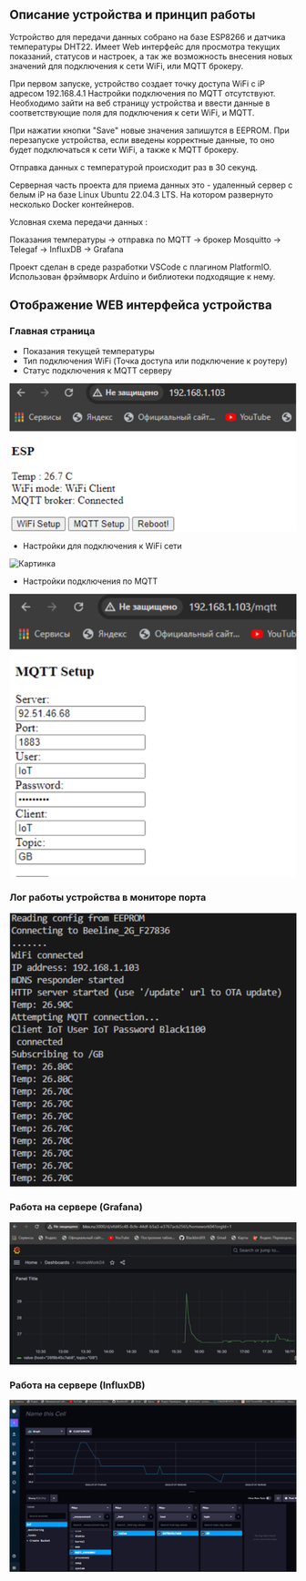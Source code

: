 ## Описание устройства и принцип работы

Устройство для передачи данных собрано на базе ESP8266 и датчика температуры DHT22. Имеет Web интерфейс для просмотра текущих показаний, статусов и настроек, а так же возможность внесения новых значений для подключения к сети WiFi, или MQTT брокеру.

При первом запуске, устройство создает точку доступа WiFi с iP адресом 192.168.4.1 Настройки подключения по MQTT отсутствуют. Необходимо зайти на веб страницу устройства и ввести данные в соответствующие поля для подключения к сети WiFi, и MQTT.

При нажатии кнопки "Save" новые значения запишутся в EEPROM. При перезапуске устройства, если введены корректные данные, то оно будет подключаться к сети WiFi, а также к MQTT брокеру.

Отправка данных с температурой происходит раз в 30 секунд.

Серверная часть проекта для приема данных это - удаленный сервер с белым iP на базе Linux Ubuntu 22.04.3 LTS. На котором развернуто несколько Docker контейнеров.

Условная схема передачи данных :

Показания температуры -> отправка по MQTT -> брокер Mosquitto -> Telegaf -> InfluxDB -> Grafana

Проект сделан в среде разработки VSCode c плагином PlatformIO.
Использован фрэймворк Arduino и библиотеки подходящие к нему.

## Отображение WEB интерфейса устройства

### Главная страница
* Показания текущей температуры
* Тип подключения WiFi (Точка доступа или подключение к роутеру)
* Статус подключения к MQTT серверу

![Картинка](foto/index.png)

* Настройки для подключения к WiFi сети

![Картинка](foto/wifi_set.png)

* Настройки подключения по MQTT

![Картинка](foto/mqt_set.png)

### Лог работы устройства в мониторе порта

![Картинка](foto/console.png)

### Работа на сервере (Grafana)

![Картинка](foto/grafana.png)

### Работа на сервере (InfluxDB)

![Картинка](foto/influx.png)

